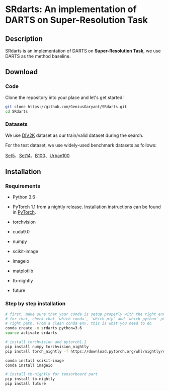 # SRdarts: An implementation of DARTS on Super-Resolution Task

## Description

SRdarts is an implementation of DARTS on **Super-Resolution Task**, we use DARTS as the method baseline.



## Download

### Code

Clone the repository into your place and let's get started!

```bash
git clone https://github.com/GeniusGaryant/SRdarts.git
cd SRdarts
```

### Datasets

We use [DIV2K](http://www.vision.ee.ethz.ch/~timofter/publications/Agustsson-CVPRW-2017.pdf) dataset as our train/valid dataset during the search.

For the test dataset, we use widely-used benchmark datasets as follows:

[Set5](http://people.rennes.inria.fr/Aline.Roumy/results/SR_BMVC12.html)、[Set14](https://sites.google.com/site/romanzeyde/research-interests)、[B100](https://www2.eecs.berkeley.edu/Research/Projects/CS/vision/bsds/)、[Urban100](https://sites.google.com/site/jbhuang0604/publications/struct_sr)



## Installation

### Requirements

- Python 3.6

- PyTorch 1.1 from a nightly release. Installation instructions can be found in [PyTorch](https://pytorch.org/get-started/locally/).
- torchvision
- cuda9.0

- numpy
- scikit-image
- imageio
- matplotlib
- tb-nightly
- future

### Step by step installation

```bash
# first, make sure that your conda is setup properly with the right environment
# for that, check that `which conda`, `which pip` and `which python` points to the
# right path. From a clean conda env, this is what you need to do
conda create -n srdarts python=3.6
source activate srdarts

# install torchvision and pytorch1.1
pip install numpy torchvision_nightly
pip install torch_nightly -f https://download.pytorch.org/whl/nightly/cu90/torch_nightly.html

conda install scikit-image
conda install imageio

# install tb-nightly for tensorboard part
pip install tb-nightly
pip install future
```